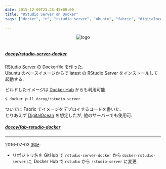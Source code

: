```yaml
---
date: 2015-12-09T23:28:45+09:00
title: "RStudio Server on Docker"
tags: ["docker", "r", "rstudio_server", "ubuntu", "fabric", "digitalocean"]

---
```


<div style="text-align: center;">
  <img src="../../images/rstudio.png" alt="logo">
</div>
<br>

##### [dceoy/rstudio-server-docker](https://github.com/dceoy/rstudio-server-docker)

[RStudio Server](https://www.rstudio.com/products/rstudio/) の Dockerfile を作った.  
Ubuntu のベースイメージからで latest の RStudio Server をインストールして起動する.

ビルドしたイメージは [Docker Hub](https://hub.docker.com/r/dceoy/rstudio-server/) からも利用可能.

```sh
$ docker pull dceoy/rstudio-server
```

ついでに Fabric でイメージをデプロイするコードを書いた.  
とりあえず [DigitalOcean](https://www.digitalocean.com/?refcode=2b30b7b68ac5) を想定したが, 他のサーバーでも使用可.

##### [dceoy/fab-rstudio-docker](https://github.com/dceoy/fab-rstudio-docker)

---

2016-07-03 追記:

- リポジトリ名を GitHub で `rstudio-server-docker` から `docker-rstudio-server` に, Docker Hub で `rstudio` から `rstudio-server` に変更.


<script>
  amzn_assoc_default_search_key = "RStudio";
</script>
